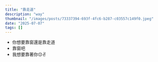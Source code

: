 ```yaml
---
title: "靠走道"
description: "way"
thumbnail: "/images/posts/73337394-693f-4fc6-b287-c03557c149f0.jpeg"
date: "2025-07-07"
tags: []
---
```

- 你想要靠窗還是靠走道
- 靠窗吧
- 我想要靠著你😔✌️
